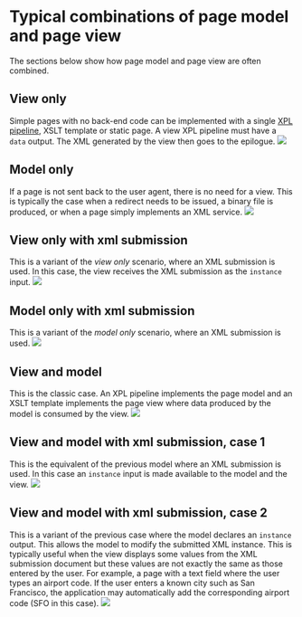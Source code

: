 # Typical combinations of page model and page view

<!-- toc -->

The sections below show how page model and page view are often combined.

## View only

Simple pages with no back-end code can be implemented with a single [XPL pipeline][9], XSLT template or static page. A view XPL pipeline must have a `data` output. The XML generated by the view then goes to the epilogue. ![][24]

## Model only

If a page is not sent back to the user agent, there is no need for a view. This is typically the case when a redirect needs to be issued, a binary file is produced, or when a page simply implements an XML service. ![][25]

## View only with xml submission

This is a variant of the _view only_ scenario, where an XML submission is used. In this case, the view receives the XML submission as the `instance` input. ![][26]

## Model only with xml submission

This is a variant of the _model only_ scenario, where an XML submission is used. ![][27]

## View and model

This is the classic case. An XPL pipeline implements the page model and an XSLT template implements the page view where data produced by the model is consumed by the view. ![][28]

## View and model with xml submission, case 1

This is the equivalent of the previous model where an XML submission is used. In this case an `instance` input is made available to the model and the view. ![][29]

## View and model with xml submission, case 2

This is a variant of the previous case where the model declares an `instance` output. This allows the model to modify the submitted XML instance. This is typically useful when the view displays some values from the XML submission document but these values are not exactly the same as those entered by the user. For example, a page with a text field where the user types an airport code. If the user enters a known city such as San Francisco, the application may automatically add the corresponding airport code (SFO in this case). ![][30]

[9]: http://wiki.orbeon.com/forms/doc/developer-guide/xml-pipeline-language-xpl
[24]: ../../images/legacy/reference-controller-view.png
[25]: ../../images/legacy/reference-controller-model.png
[26]: ../../images/legacy/reference-controller-view-xforms.png
[27]: ../../images/legacy/reference-controller-model-xforms.png
[28]: ../../images/legacy/reference-controller-view-model.png
[29]: ../../images/legacy/reference-controller-view-model-xforms-1.png
[30]: ../../images/legacy/reference-controller-view-model-xforms-2.png
 